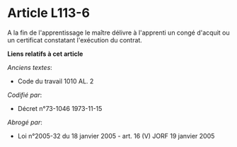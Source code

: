 # Article L113-6

A la fin de l'apprentissage le maître délivre à l'apprenti un congé d'acquit ou un certificat constatant l'exécution du
contrat.

**Liens relatifs à cet article**

_Anciens textes_:

  - Code du travail 1010 AL. 2

_Codifié par_:

  - Décret n°73-1046 1973-11-15

_Abrogé par_:

  - Loi n°2005-32 du 18 janvier 2005 - art. 16 (V) JORF 19 janvier 2005
